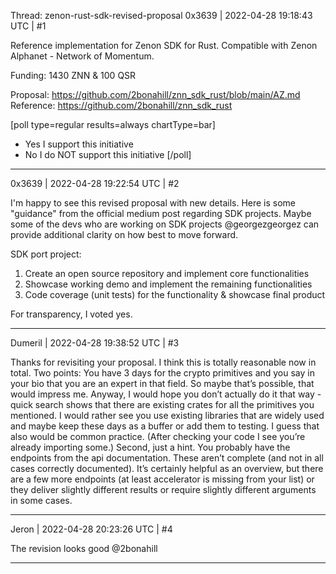 Thread: zenon-rust-sdk-revised-proposal
0x3639 | 2022-04-28 19:18:43 UTC | #1

Reference implementation for Zenon SDK for Rust.  Compatible with Zenon Alphanet - Network of Momentum.  

Funding:  1430 ZNN & 100 QSR

Proposal:  https://github.com/2bonahill/znn_sdk_rust/blob/main/AZ.md
Reference: https://github.com/2bonahill/znn_sdk_rust

[poll type=regular results=always chartType=bar]
* Yes I support this initiative
* No I do NOT support this initiative
[/poll]

-------------------------

0x3639 | 2022-04-28 19:22:54 UTC | #2

I'm happy to see this revised proposal with new details.  Here is some "guidance" from the official medium post regarding SDK projects.  Maybe some of the devs who are working on SDK projects @georgezgeorgez can provide additional clarity on how best to move forward.  

SDK port project:
1. Create an open source repository and implement core functionalities
2. Showcase working demo and implement the remaining functionalities
3. Code coverage (unit tests) for the functionality & showcase final product

For transparency, I voted yes.

-------------------------

Dumeril | 2022-04-28 19:38:52 UTC | #3

Thanks for revisiting your proposal. I think this is totally reasonable now in total. 
Two points: You have 3 days for the crypto primitives and you say in your bio that you are an expert in that field. So maybe that’s possible, that would impress me. Anyway, I would hope you don’t actually do it that way - quick search shows that there are existing crates for all the primitives you mentioned. I would rather see you use existing libraries that are widely used and maybe keep these days as a buffer or add them to testing. I guess that also would be common practice. (After checking your code I see you’re already importing some.)
Second, just a hint. You probably have the endpoints from the api documentation. These aren’t complete (and not in all cases correctly documented). It’s certainly helpful as an overview, but there are a few more endpoints (at least accelerator is missing from your list) or they deliver slightly different results or require slightly different arguments in some cases.

-------------------------

Jeron | 2022-04-28 20:23:26 UTC | #4

The revision looks good @2bonahill

-------------------------

